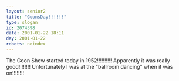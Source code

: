 ```yaml
---
layout: senior2
title: "GoonsDay!!!!!!"
type: slogan
id: 2074398
date: 2001-01-22 18:11
day: 2001-01-22
robots: noindex
---
```

The Goon Show started today in 1952!!!!!!!!!! Apparently it was really good!!!!!!!! Unfortunately I was at the "ballroom dancing" when it was on!!!!!!!!

